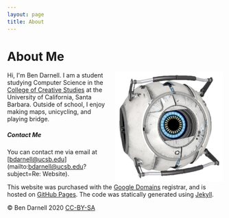 ```yaml
---
layout: page
title: About
---
```

# About Me


<img src="/assets/images/Profile%20Core.png"
     alt="Personal Photo"
     title="This is roughly what I look like."
     style="float: right; margin-left: 20px; width: 50%" />

Hi, I'm Ben Darnell. I am a student studying Computer Science in the [College of Creative Studies](https://ccs.ucsb.edu/) at the University of California, Santa Barbara. Outside of school, I enjoy making maps, unicycling, and playing bridge.

  
##### Contact Me

You can contact me via email at [bdarnell@ucsb.edu](mailto:bdarnell@ucsb.edu?subject=Re: Website).

This website was purchased with the [Google Domains](https://domains.google/) registrar, and is hosted on [GitHub Pages](https://pages.github.com/). The code was statically generated using [Jekyll](https://jekyllrb.com/).

<span class="copy-left">©</span> Ben Darnell 2020 [CC-BY-SA](https://creativecommons.org/)
